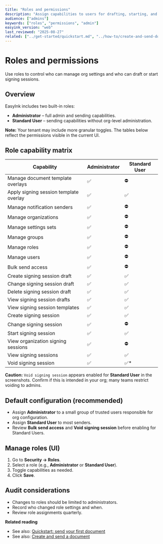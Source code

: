 ```yaml
---
title: "Roles and permissions"
description: "Assign capabilities to users for drafting, starting, and administering signing sessions."
audience: ["admins"]
keywords: ["roles", "permissions", "admin"]
easyink_version: "web"
last_reviewed: "2025-08-27"
related: ["../get-started/quickstart.md", "../how-to/create-and-send-document.md"]
---
```


# Roles and permissions

Use roles to control who can manage org settings and who can draft or start signing sessions.

## Overview
EasyInk includes two built-in roles:
- **Administrator** – full admin and sending capabilities.
- **Standard User** – sending capabilities without org-level administration.

**Note:** Your tenant may include more granular toggles. The tables below reflect the permissions visible in the current UI.

## Role capability matrix

| Capability | Administrator | Standard User |
|---|---|---|
| Manage document template overlays | ✅ | ⛔ |
| Apply signing session template overlay | ✅ | ✅ |
| Manage notification senders | ✅ | ⛔ |
| Manage organizations | ✅ | ⛔ |
| Manage settings sets | ✅ | ⛔ |
| Manage groups | ✅ | ⛔ |
| Manage roles | ✅ | ⛔ |
| Manage users | ✅ | ⛔ |
| Bulk send access | ✅ | ⛔ |
| Create signing session draft | ✅ | ✅ |
| Change signing session draft | ✅ | ✅ |
| Delete signing session draft | ✅ | ✅ |
| View signing session drafts | ✅ | ✅ |
| View signing session templates | ✅ | ✅ |
| Create signing session | ✅ | ✅ |
| Change signing session | ✅ | ⛔ |
| Start signing session | ✅ | ✅ |
| View organization signing sessions | ✅ | ⛔ |
| View signing sessions | ✅ | ✅ |
| Void signing session | ✅ | ✅* |

**Caution:** `Void signing session` appears enabled for **Standard User** in the screenshots. Confirm if this is intended in your org; many teams restrict voiding to admins.

## Default configuration (recommended)
- Assign **Administrator** to a small group of trusted users responsible for org configuration.
- Assign **Standard User** to most senders.
- Review **Bulk send access** and **Void signing session** before enabling for Standard Users.

## Manage roles (UI)
1. Go to **Security → Roles**.
2. Select a role (e.g., **Administrator** or **Standard User**).
3. Toggle capabilities as needed.
4. Click **Save**.

## Audit considerations
- Changes to roles should be limited to administrators.
- Record who changed role settings and when.
- Review role assignments quarterly.

**Related reading**
- See also: [Quickstart: send your first document](../get-started/quickstart.md)  
- See also: [Create and send a document](../how-to/create-and-send-document.md)
